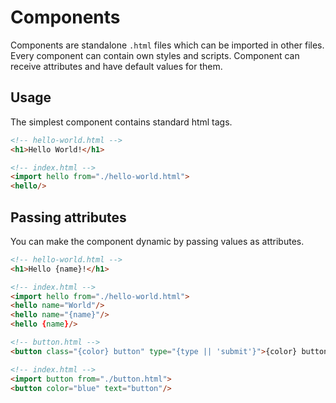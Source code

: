 # Components

Components are standalone `.html` files which can be imported in other files.
Every component can contain own styles and scripts. Component can receive attributes and have default values for them.

## Usage

The simplest component contains standard html tags.

```html
<!-- hello-world.html -->
<h1>Hello World!</h1>

<!-- index.html -->
<import hello from="./hello-world.html">
<hello/>
```

## Passing attributes

You can make the component dynamic by passing values as attributes.

```html
<!-- hello-world.html -->
<h1>Hello {name}!</h1>

<!-- index.html -->
<import hello from="./hello-world.html">
<hello name="World"/>
<hello name="{name}"/>
<hello {name}/>
```

```html
<!-- button.html -->
<button class="{color} button" type="{type || 'submit'}">{color} button</button>

<!-- index.html -->
<import button from="./button.html">
<button color="blue" text="button"/>
```
